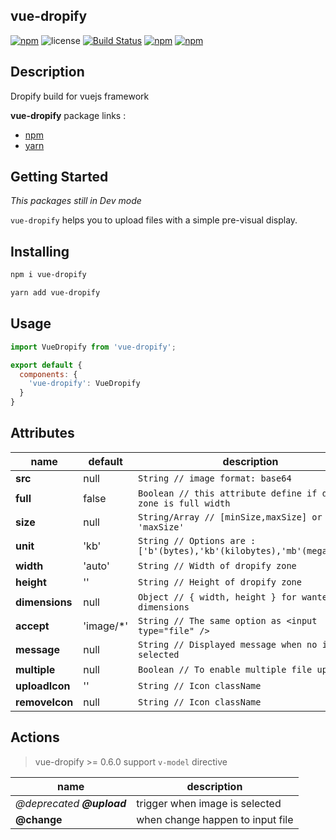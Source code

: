 ## vue-dropify

[![npm](https://img.shields.io/npm/v/vue-dropify.svg)](https://www.npmjs.com/package/vue-dropify) ![license](https://img.shields.io/github/license/khofaai/vue-dropify.svg) [![Build Status](https://travis-ci.org/khofaai/vue-dropify.svg?branch=master)](https://travis-ci.org/khofaai/vue-dropify) [![npm](https://img.shields.io/npm/dw/vue-dropify.svg)](https://www.npmjs.com/package/vue-dropify) [![npm](https://img.shields.io/npm/dt/vue-dropify.svg)](https://www.npmjs.com/package/vue-dropify)

## Description

Dropify build for vuejs framework

**vue-dropify** package links :
- <a href="https://www.npmjs.com/package/vue-dropify" target="_blank">npm</a>
- <a href="https://yarnpkg.com/en/package/vue-dropify" target="_blank">yarn</a>

## Getting Started

_This packages still in Dev mode_

`vue-dropify` helps you to upload files with a simple pre-visual display.

## Installing

```bash
npm i vue-dropify
```
```bash
yarn add vue-dropify
```

## Usage

```javascript
import VueDropify from 'vue-dropify';

export default {
  components: {
    'vue-dropify': VueDropify
  }
}
```

## Attributes

| name              | default   | description |
|----               |----       |----         |
| **src**           | null      |  `String // image format: base64` |
| **full**          | false     |  `Boolean // this attribute define if dopify zone is full width` |
| **size**          | null      |  `String/Array // [minSize,maxSize] or 'maxSize'` |
| **unit**          | 'kb'      |  `String // Options are : ['b'(bytes),'kb'(kilobytes),'mb'(megabytes)] ` |
| **width**         | 'auto'    |  `String // Width of dropify zone` |
| **height**        | ''        |  `String // Height of dropify zone` |
| **dimensions**    | null      |  `Object // { width, height } for wanted image dimensions` |
| **accept**        | 'image/*' |  `String // The same option as <input type="file" />` |
| **message**       | null      |  `String // Displayed message when no image is selected` |
| **multiple**      | null      |  `Boolean // To enable multiple file upload` |
| **uploadIcon**    | ''        |  `String // Icon className` |
| **removeIcon**    | null      |  `String // Icon className` |

## Actions

> vue-dropify >= 0.6.0 support `v-model` directive

| name          | description |
|----           |----         |
| _@deprecated_ **_@upload_** | trigger when image is selected |
| **@change** | when change happen to input file |
